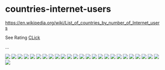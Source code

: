 # countries-internet-users

https://en.wikipedia.org/wiki/List_of_countries_by_number_of_Internet_users

See Rating <a href="https://github.com/alisharify7/countries-internet-users/blob/main/rating.txt">CLick</a>

...






<img src='/datas/0.jpg'>
<img src='/datas/1.jpg'>
<img src='/datas/2.jpg'>
<img src='/datas/3.jpg'>
<img src='/datas/4.jpg'>
<img src='/datas/5.jpg'>
<img src='/datas/6.jpg'>
<img src='/datas/7.jpg'>
<img src='/datas/8.jpg'>
<img src='/datas/9.jpg'>
<img src='/datas/10.jpg'>
<img src='/datas/11.jpg'>
<img src='/datas/12.jpg'>
<img src='/datas/13.jpg'>
<img src='/datas/14.jpg'>
<img src='/datas/15.jpg'>
<img src='/datas/16.jpg'>
<img src='/datas/17.jpg'>
<img src='/datas/18.jpg'>
<img src='/datas/19.jpg'>
<img src='/datas/20.jpg'>
<img src='/datas/21.jpg'>
<img src='/datas/22.jpg'>
<img src='/datas/23.jpg'>
<img src='/datas/24.jpg'>
<img src='/datas/25.jpg'>
